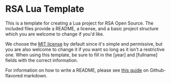 # RSA Lua Template

This is a template for creating a Lua project for RSA Open Source. The included files provide a README, a license, and a basic project structure which you are welcome to change if you'd like. 

We choose the [MIT license](https://choosealicense.com/licenses/mit/) by default since it's simple and permissive, but you are also welcome to change it if you want so long as it isn't a restrictive one. When using this template, be sure to fill in the [year] and [fullname] fields with the correct information.

For information on how to write a README, please see [this guide](https://guides.github.com/pdfs/markdown-cheatsheet-online.pdf) on Github-flavored markdown.
